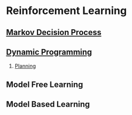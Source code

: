 # Reinforcement Learning

## [Markov Decision Process](MDP.md)


## [Dynamic Programming](DP.md)
1. [Planning](DP.md#Planning%20in%20MDP)

## Model Free Learning


## Model Based Learning